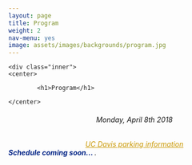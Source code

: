 ```yaml
---
layout: page
title: Program
weight: 2
nav-menu: yes
image: assets/images/backgrounds/program.jpg
---
```


<!-- Main -->
<div id="main" class="alt">

<!-- One -->

	<div class="inner">
	<center>
	
			<h1>Program</h1>
	
	</center>

<!-- Content -->
<!-- Table -->
<center><h6> Monday, April 8th 2018 </h6></center>

<h6>
<center>
<!-- <a style="color:#c99700;" href="https://cru.ucdavis.edu/content/339-location-amp-contact.htm">UC Davis Alumni Center</a>
&nbsp;&nbsp;&nbsp; | &nbsp;&nbsp;&nbsp; -->
<a style="color:#c99700;" href="http://taps.ucdavis.edu/parking/information/maps">UC Davis parking information</a>
</center>

<b style="color:#002285;">
Schedule coming soon... 
</b>.

<!-- <div class="table-wrapper">
	<table>
		<thead>
			<tr>
				<th>&nbsp;</th>
				<th>&nbsp;</th>
			</tr>
		</thead>
		<tbody>

<tr>
<td style="font-size:120%;">08:00</td>
<td><i>Registration</i></td>
</tr>

<tr>
<td style="font-size:120%;">08:30</td>
<td> <b style="font-size:120%;">Tabare Abadie</b> | DuPont Pioneer<br>  <i>Opening Remarks</i></td>
</tr>

<tr>
<td style="font-size:120%;">08:40</td>
<td> <b style="font-size:120%;">Elizabeth Kellogg</b> | Donald Danforth Plant Science Center<br>  <i>"Inflorescence form and function in sorghum and its relatives"</i></td>
</tr>

<tr>
<td style="font-size:120%;">09:20</td>
<td> <b style="font-size:120%;">Barbara Blanco-Ulate </b> | University of California-Davis<br>  <i>"Postharvest biology: Bridging fundamental and applied research"</i></td>
</tr>

<tr>
<td style="font-size:120%;">09:35</td>
<td> <b style="font-size:120%;">Patrick Brown</b> | University of California-Davis<br>  <i>"Accelerating genetic gain in tree crops"</i></td>
</tr>

<tr>
<td style="font-size:120%;">09:50</td>
<td> <b style="font-size:120%;">Daniel Chitwood</b> | Michigan State University<br>  <i>"Topological Data Analysis: What is it? What is it good for? How can it be used to study plant morphology?"</i></td>
</tr>

<tr>
<td style="font-size:120%;">10:30</td>
<td><b style="font-size:120%;">Poster Access</b> | Coffee</td>
</tr>

<tr>
<td style="font-size:120%;">10:50</td>
<td> <b style="font-size:120%;">Noah Whiteman</b> | University of California-Berkeley<br>  <i>"My model organism eats your model organism: The natural history of a Drosophila that attacks Arabidopsis"</i></td>
</tr>

<tr>
<td style="font-size:120%;">11:30</td>
<td> <b style="font-size:120%;">Amit Sethi</b> | DuPont Pioneer<br>  <i>"Next-Generation Insect-Resistant Biotech Crops"</i></td>
</tr>

<tr>
<td style="font-size:120%;">12:10</td>
<td> <b style="font-size:120%;">Flashtalks</b></td>
</tr>

<tr>
<td style="font-size:120%;">12:30</td>
<td>Lunch</td>
</tr>

<tr>
<td style="font-size:120%;">13:00</td>
<td>Poster Access</td>
</tr>

<tr>
<td style="font-size:120%;">13:30</td>
<td> <b style="font-size:120%;">Patrick Edger</b> | Michigan State University<br>  <i>"Subgenome dominance in interspecific hybrids and allopolyploids"</i></td>
</tr>

<tr>
<td style="font-size:120%;">14:10</td>
<td> <b style="font-size:120%;">Lucia Gutierrez</b> | University of Wisconsin-Madison<br>  <i>"Breeding Cereals for Sustainable Agriculture: Harnessing Genomic Data to Accelerate Gains in Complex Quantitative Traits"</i></td>
</tr>

<tr>
<td style="font-size:120%;">14:50</td>
<td><b style="font-size:120%;">Poster Access</b> | Coffee</td>
</tr>


<tr>
<td style="font-size:120%;">15:20</td>
<td> <b style="font-size:120%;">Emily Josephs</b> | University of California-Davis<br>  <i>"Linking population genomics and quantitative genetics to understand the maintenance of variation in wild and domesticated plants"</i></td>
</tr>

<tr>
<td style="font-size:120%;">15:35</td>
<td> <b style="font-size:120%;">Maeli Melotto</b> | University of California-Davis<br>  <i>"Human Pathogens on Plants"</i></td>
</tr>

<tr>
<td style="font-size:120%;">15:50</td>
<td> <b style="font-size:120%;">Stacey Harmer</b> | University of California-Davis<br>  <i>"Circadian rhythms are turning heads: clock regulation of sunflower growth and development"</i></td>
</tr>

<tr>
<td style="font-size:120%;">16:30</td>
<td><b style="font-size:120%;">Closing Remarks</b> </td>
</tr>


		</tbody>
	</table>
</div>


<p style="text-align: left;"><i> - Lunch and memorabilia provided</i></p>
</h6>

</div>
</div> -->
